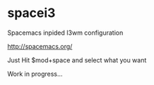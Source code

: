 # spacei3
Spacemacs inpided I3wm configuration 

http://spacemacs.org/

Just Hit $mod+space and select what you want

Work in progress...
